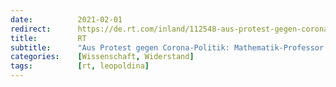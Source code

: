 ```yaml
---
date:          2021-02-01
redirect:      https://de.rt.com/inland/112548-aus-protest-gegen-corona-politik/
title:         RT
subtitle:      "Aus Protest gegen Corona-Politik: Mathematik-Professor verlässt Leopoldina"
categories:    [Wissenschaft, Widerstand]
tags:          [rt, leopoldina]
---
```

